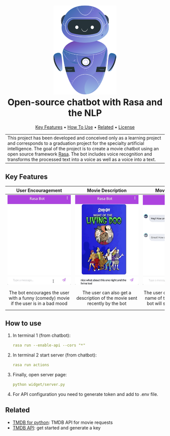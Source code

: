 <h1 align="center">
  <a href="docs/bot.svg"><img src="docs/bot.svg" alt="Markdownify" width="200"></a>
  <br>
  Open-source chatbot with Rasa and the NLP
  <br>
</h1>
<p align="center">
  <a href="#key-features">Key Features</a> •
  <a href="#how-to-use">How To Use</a> •
  <a href="#related">Related</a> •
  <a href="#license">License</a>
</p>
<table>
   <tr>
   <td>
   This project has been developed and conceived only as a learning project and corresponds to a graduation project for the specialty artificial intelligence.
   The goal of the project is to create a movie chatbot using an open source framework <a href="https://rasa.com">Rasa</a>. The bot includes voice recognition and transforms the processed text into a voice as well as a voice into a text.
   </td>
   </tr>
</table>




## Key Features

|                  <div style="width:200px">User Encouragement</div>                   |             <div style="width:200px">Movie Description</div>              |                    <div style="width:200px">Movie by Director</div>                    |                       <div style="width:200px">Movie Information</div>                        |
|:------------------------------------------------------------------------------------:|:-------------------------------------------------------------------------:|:--------------------------------------------------------------------------------------:|:---------------------------------------------------------------------------------------------:|
|                             ![screenshot](docs/gif1.gif)                             |                       ![screenshot](docs/gif2.gif)                        |                              ![screenshot](docs/gif3.gif)                              |                                 ![screenshot](docs/gif4.gif)                                  |
| The bot encourages the user with a funny (comedy) movie if the user is in a bad mood | The user can also get a description of the movie sent recently by the bot | Тhe user can also specify the name of the director and the bot will send a dozen films | By clicking on the desired movie, the user can send the copied number to get more information |



## How to use

1. In terminal 1 (from chatbot):
    ````yml
    rasa run --enable-api --cors "*"
    ````
2. In terminal 2 start server (from chatbot): 
    ````yml
    rasa run actions
    ````
3. Finally, open server page:
    ````yml
    python widget/server.py
    ````
5. For API configuration you need to generate token and add to .env file.
 
## Related

- [TMDB for python](https://github.com/AnthonyBloomer/tmdbv3api): TMDB API for movie requests
- [TMDB API](https://developers.themoviedb.org/3): get started and generate a key

